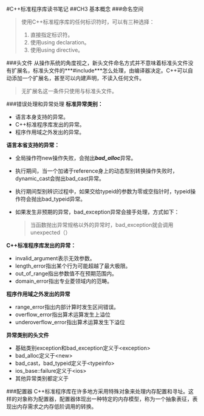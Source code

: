 #C++标准程序库读书笔记
##CH3 基本概念
###命名空间
>使用C++标准程序库的任何标识符时，可以有三种选择：
>
>1. 直接指定标识符。
>2. 使用using declaration。
>3. 使用using directive。

###头文件
从操作系统的角度视之，新头文件命名方式并不意味着标准头文件没有扩展名，标准头文件的***#include***怎么处理，由编译器决定。C++可以自动添加一个扩展名，甚至可以内建声明，不读入任何文件。
>无扩展名这一条件只使用与标准头文件。

###错误处理和异常处理
**标准异常类别：**
+ 语言本身支持的异常。
+ C++标准程序库发出的异常。
+ 程序作用域之外发出的异常。

**语言本省支持的异常：**
+ 全局操作符new操作失败，会抛出***bad_alloc***异常。
+ 执行期间，当一个加诸于reference身上的动态型别转换操作失败时，dynamic_cast会抛出bad_cast异常。
+ 执行期间型别辨识过程中，如果交给typeid的参数为零或空指针时，typeid操作符会抛出bad_typeid异常。
+ 如果发生非预期的异常，bad_exception异常会接手处理，方式如下：

    >当函数抛出异常规格以外的异常时，bad_exception就会调用unexpected（）
    
**C++标准程序库发出的异常：**
+ invalid_argument表示无效参数。
+ length_error指出某个行为可能超越了最大极限。
+ out_of_range指出参数值不在预期范围内。
+ domain_error指出专业菱领域内的范畴。

**程序作用域之外发出的异常**
+ range_error指出内部计算时发生区间错误。
+ overflow_error指出算术运算发生上溢位
+ underoverflow_error指出算术运算发生下溢位

**异常类别的头文件**
+ 基础类别exception和bad_exception定义于\<exception>
+ bad_alloc定义于\<new>
+ bad_cast，bad_typeid定义于\<typeinfo>
+ ios_base::failure定义于\<ios>
+ 其他异常类别都定义于<stdexcept>

###配置器
C++标准程序库在许多地方采用特殊对象来处理内存配置和寻址。这样的对象称为配置器，配置器体现出一种特定的内存模型，称为一个抽象表征，表现出内存需求之内存低阶调用的转换。
